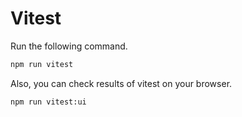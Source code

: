 # Vitest

Run the following command.

```bash
npm run vitest
```

Also, you can check results of vitest on your browser.

```bash
npm run vitest:ui
```
